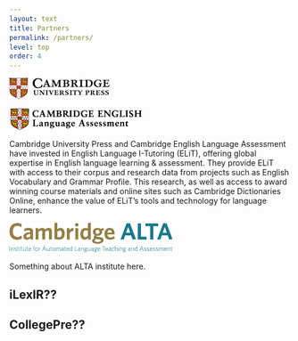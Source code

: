 ```yaml
---
layout: text
title: Partners
permalink: /partners/
level: top
order: 4
---
```


![Cambridge University Press](/images/partners/cup.png)

![Cambridge English Language Assessment](/images/partners/cambridgeenglish.png)

Cambridge University Press and Cambridge English Language Assessment have invested in English Language I-Tutoring (ELiT), offering global expertise in English language learning & assessment. They provide ELiT with access to their corpus and research data from projects such as English Vocabulary and Grammar Profile. This research, as well as access to award winning course materials and online sites such as Cambridge Dictionaries Online, enhance the value of ELiT’s tools and technology for language learners. 

![ALTA Institute](/images/partners/alta-logo.png)

Something about ALTA institute here.

## iLexIR??

## CollegePre??